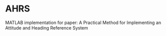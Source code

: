 # AHRS
MATLAB implementation for paper: A Practical Method for Implementing an Attitude and Heading Reference System
